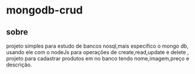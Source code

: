 # mongodb-crud
## sobre
projeto simples para estudo de bancos nosql,mais especifico o mongo db, usando ele com o  nodeJs para operações de create,read,update e delete , projeto para cadastrar produtos em no banco
tendo nome,imagem,preço e descrição.
